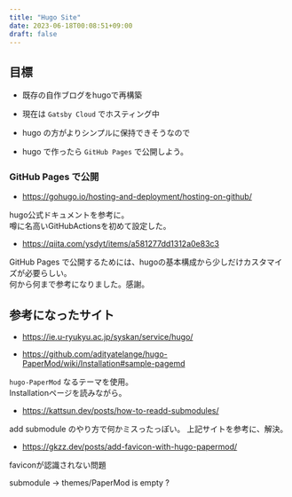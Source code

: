 ```yaml
---
title: "Hugo Site"
date: 2023-06-18T00:08:51+09:00
draft: false
---
```


## 目標

- 既存の自作ブログをhugoで再構築
 - 現在は `Gatsby Cloud` でホスティング中
 - hugo の方がよりシンプルに保持できそうなので

- hugo で作ったら `GitHub Pages` で公開しよう。

### GitHub Pages で公開

- https://gohugo.io/hosting-and-deployment/hosting-on-github/

hugo公式ドキュメントを参考に。  
噂に名高いGitHubActionsを初めて設定した。

- https://qiita.com/ysdyt/items/a581277dd1312a0e83c3

GitHub Pages で公開するためには、hugoの基本構成から少しだけカスタマイズが必要らしい。  
何から何まで参考になりました。感謝。

## 参考になったサイト

- https://ie.u-ryukyu.ac.jp/syskan/service/hugo/

- https://github.com/adityatelange/hugo-PaperMod/wiki/Installation#sample-pagemd

`hugo-PaperMod` なるテーマを使用。  
Installationページを読みながら。

- https://kattsun.dev/posts/how-to-readd-submodules/

add submodule のやり方で何かミスったっぽい。
上記サイトを参考に、解決。

- https://gkzz.dev/posts/add-favicon-with-hugo-papermod/

faviconが認識されない問題

submodule -> themes/PaperMod is empty ?

